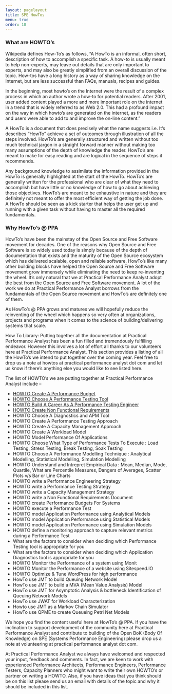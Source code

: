 ```yaml
---
layout: pagelayout
title: SPE HowTos
menu: true
order: 10
---
```


### What are HOWTO’s

Wikipedia defines How-To’s as follows, “A HowTo is an informal, often short, description of how to accomplish a specific task. A how-to is usually meant to help non-experts, may leave out details that are only important to experts, and may also be greatly simplified from an overall discussion of the topic.  How-tos have a long history as a way of sharing knowledge on the Internet, but are less successful than FAQs, manuals, recipes and guides.

In the beginning, most howto’s on the Internet were the result of a complex process in which an author wrote a how-to for potential readers. After 2001, user added content played a more and more important role on the internet in a trend that is widely referred to as Web 2.0. This had a profound impact on the way in which howto’s are generated on the internet, as the readers and users were able to add to and improve the on-line content.”

A HowTo is a document that does precisely what the name suggests i.e. It’s describes “HowTo” achieve a set of outcomes through illustration of all the steps involved. HowTo’s are generally structured and written without too much technical jargon in a straight forward manner without making too many assumptions of the depth of knowledge the reader. HowTo’s are meant to make for easy reading and are logical in the sequence of steps it recommends.

Any background knowledge to assimilate the information provided in the HowTo is generally highlighted at the start of the HowTo. HowTo’s are generally written for the professional who are clear of what they need to accomplish but have little or no knowledge of how to go about achieving those objectives. HowTo’s are meant to be exhaustive in nature and they are definitely not meant to offer the most efficient way of getting the job done. A HowTo should be seen as a kick starter that helps the user get up and running with a given task without having to master all the required fundamentals.

### Why HowTo’s @ PPA

HowTo’s have been the mainstay of the Open Source and Free Software movement for decades. One of the reasons why Open Source and Free Software is so widely used today is simply because of the depth of documentation that exists and the maturity of the Open Source ecosystem which has delivered scalable, open and reliable software. HowTo’s like many other building blocks have helped the Open Source and Free Software movement grow immensely while eliminating the need to keep re-inventing the wheel. It’s only natural that we at Practical Performance Analyst adopt the best from the Open Source and Free Software movement. A lot of the work we do at Practical Performance Analyst borrows from the fundamentals of the Open Source movement and HowTo’s are definitely one of them.

As HowTo’s @ PPA grows and matures we will hopefully reduce the reinventing of the wheel which happens so very often at organizations, projects and programs when it comes to the science of building/delivering systems that scale.

How To Library: Putting together all the documentation at Practical Performance Analyst has been a fun filled and tremendously fulfilling endeavor. However this involves a lot of effort all thanks to our volunteers here at Practical Performance Analyst. This section provides a listing of all the HowTo’s we intend to put together over the coming year. Feel free to drop us a note at howtos at practical performance analyst dot com and let us know if there’s anything else you would like to see listed here.

The list of HOWTO’s we are putting together at Practical Performance Analyst include –

* [HOWTO Create A Performance Budget](https://tangowhisky37.github.io/PracticalPerformanceAnalyst/pages/howto_create_a_performance_budget/)
* [HOWTO Choose A Performance Testing Tool](https://tangowhisky37.github.io/PracticalPerformanceAnalyst/pages/howto_choose_a_performance_testing_tool/)
* [HOWTO Build A Career As A Performance Testing Engineer](https://tangowhisky37.github.io/PracticalPerformanceAnalyst/pages/howto_build_a_career_as_a_performance_test_engineer/)
* [HOWTO Create Non Functional Requirements](https://tangowhisky37.github.io/PracticalPerformanceAnalyst/pages/howto_define_non_functional_requirements/)
* HOWTO Choose A Diagnostics and APM Tool
* HOWTO Create A Performance Testing Approach
* HOWTO Create A Capacity Management Approach
* HOWTO Create A Workload Model
* HOWTO Model Performance Of Applications
* HOWTO Choose What Type of Performance Tests To Execute : Load Testing, Stress Testing, Break Testing, Soak Testing
* HOWTO Choose A Performance Modelling Technique : Analytical Modelling, Statistical Modelling, Simulation Modelling
* HOWTO Understand and Intrepret Empirical Data : Mean, Median, Mode, Quartile, What are Percentile Measures, Dangers of Averages, Scatter Plots v/s Bar or Line Charts
* HOWTO write a Performance Engineering Strategy
* HOWTO write a Performance Testing Strategy
* HOWTO write a Capacity Management Strategy
* HOWTO write a Non Functional Requirements Document
* HOWTO create Performance Budgets For Systems
* HOWTO execute a Performance Test
* HOWTO model Application Performance using Analytical Models
* HOWTO model Application Performance using Statistical Models
* HOWTO model Application Performance using Simulation Models
* HOWTO define a monitoring approach to capture relevant metrics during a Performance Test
* What are the factors to consider when deciding which Performance Testing tool is appropriate for you
* What are the factors to consider when deciding which Application Diagnostics tool is appropriate for you
* HOWTO Monitor the Performance of a system using Monit
* HOWTO Monitor the Performance of a website using Sitespeed.IO
* HOWTO Optimize & Tune WordPress for high performance
* HowTo use JMT to build Queuing Network Model
* HowTo use JMT to build a MVA (Mean Value Analysis) Model
* HowTo use JMT for Asymptotic Analysis & bottleneck Identification of Queuing Network Models
* HowTo use JWAT for Workload Characterization
* Howto use JMT as a Markov Chain Simulator
* HowTo use QPME to create Queueing Petri Net Models

We hope you find the content useful here at HowTo’s @ PPA. If you have the inclination to support development of the community here at Practical Performance Analyst and contribute to building of the Open BoK (Body Of Knowledge) on SPE (Systems Performance Engineering) please drop us a note at volunteering at practical performance analyst dot com.

At Practical Performance Analyst we always have welcomed and respected your input, feedback and comments.  In fact, we are keen to work with experienced Performance Architects, Performance Engineers, Performance Testers, Capacity Planners who might want to write their own HOWTO’s or partner on writing a HOWTO. Also, if you have ideas that you think should be on this list please send us an email with details of the topic and why it should be included in this list.
